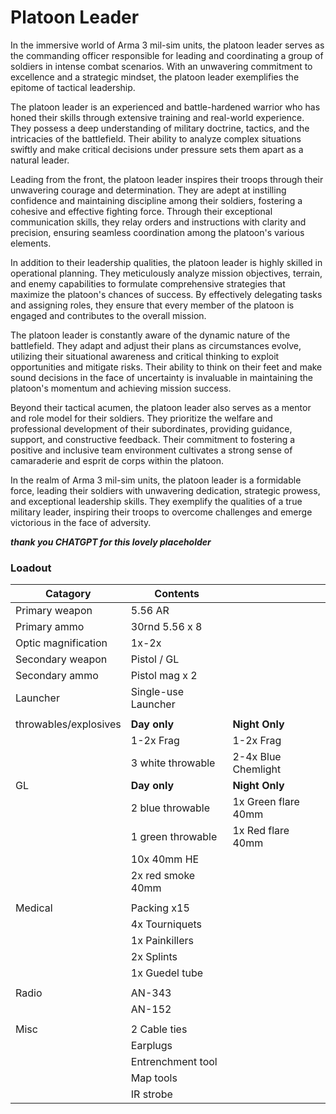 # Platoon Leader

In the immersive world of Arma 3 mil-sim units, the platoon leader serves as the commanding officer responsible for leading and coordinating a group of soldiers in intense combat scenarios. With an unwavering commitment to excellence and a strategic mindset, the platoon leader exemplifies the epitome of tactical leadership.

The platoon leader is an experienced and battle-hardened warrior who has honed their skills through extensive training and real-world experience. They possess a deep understanding of military doctrine, tactics, and the intricacies of the battlefield. Their ability to analyze complex situations swiftly and make critical decisions under pressure sets them apart as a natural leader.

Leading from the front, the platoon leader inspires their troops through their unwavering courage and determination. They are adept at instilling confidence and maintaining discipline among their soldiers, fostering a cohesive and effective fighting force. Through their exceptional communication skills, they relay orders and instructions with clarity and precision, ensuring seamless coordination among the platoon's various elements.

In addition to their leadership qualities, the platoon leader is highly skilled in operational planning. They meticulously analyze mission objectives, terrain, and enemy capabilities to formulate comprehensive strategies that maximize the platoon's chances of success. By effectively delegating tasks and assigning roles, they ensure that every member of the platoon is engaged and contributes to the overall mission.

The platoon leader is constantly aware of the dynamic nature of the battlefield. They adapt and adjust their plans as circumstances evolve, utilizing their situational awareness and critical thinking to exploit opportunities and mitigate risks. Their ability to think on their feet and make sound decisions in the face of uncertainty is invaluable in maintaining the platoon's momentum and achieving mission success.

Beyond their tactical acumen, the platoon leader also serves as a mentor and role model for their soldiers. They prioritize the welfare and professional development of their subordinates, providing guidance, support, and constructive feedback. Their commitment to fostering a positive and inclusive team environment cultivates a strong sense of camaraderie and esprit de corps within the platoon.

In the realm of Arma 3 mil-sim units, the platoon leader is a formidable force, leading their soldiers with unwavering dedication, strategic prowess, and exceptional leadership skills. They exemplify the qualities of a true military leader, inspiring their troops to overcome challenges and emerge victorious in the face of adversity.

***thank you CHATGPT for this lovely placeholder***

### Loadout

|Catagory             | Contents             |                     |
|---------------------|----------------------|---------------------|
| Primary weapon      | 5.56 AR              |                     |
| Primary ammo        | 30rnd 5.56 x 8       |                     |
| Optic magnification | 1x-2x                |                     |
| Secondary weapon    | Pistol / GL          |                     |
| Secondary ammo      | Pistol mag x 2       |                     |
| Launcher            | Single-use Launcher  |                     |
|                     |                      |                     |
|throwables/explosives| **Day only**         | **Night Only**      |
|                     | 1-2x Frag            | 1-2x Frag           |
|                     | 3 white throwable    | 2-4x Blue Chemlight |
| GL                  | **Day only**         | **Night Only**      |
|                     | 2 blue throwable     | 1x Green flare 40mm |
|                     | 1 green throwable    | 1x Red flare 40mm   |
|                     | 10x 40mm HE          |                     |
|                     | 2x red smoke 40mm    |                     |
|                     |                      |                     |
| Medical             | Packing x15          |                     |
|                     | 4x Tourniquets       |                     |
|                     | 1x Painkillers       |                     |
|                     | 2x Splints           |                     |
|                     | 1x Guedel tube       |                     |
|                     |                      |                     |
| Radio               | AN-343               |                     |
|                     | AN-152               |                     |
|                     |                      |                     |
| Misc                | 2 Cable ties         |                     |
|                     | Earplugs             |                     |
|                     | Entrenchment tool    |                     |
|                     | Map tools            |                     |
|                     | IR strobe            |                     |
